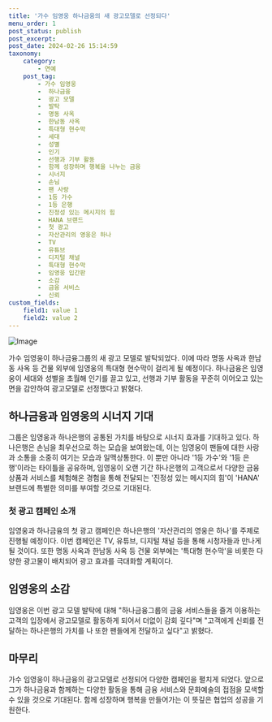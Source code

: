```yaml
---
title: '가수 임영웅 하나금융의 새 광고모델로 선정되다'
menu_order: 1
post_status: publish
post_excerpt: 
post_date: 2024-02-26 15:14:59
taxonomy:
    category:
        - 연예
    post_tag:
        - 가수 임영웅
        -  하나금융
        -  광고 모델
        -  발탁
        -  명동 사옥
        -  한남동 사옥
        -  특대형 현수막
        -  세대
        -  성별
        -  인기
        -  선행과 기부 활동
        -  함께 성장하며 행복을 나누는 금융
        -  시너지
        -  손님
        -  팬 사랑
        -  1등 가수
        -  1등 은행
        -  진정성 있는 메시지의 힘
        -  HANA 브랜드
        -  첫 광고
        -  자산관리의 영웅은 하나
        -  TV
        -  유튜브
        -  디지털 채널
        -  특대형 현수막
        -  임영웅 입간판
        -  소감
        -  금융 서비스
        -  신뢰
custom_fields:
    field1: value 1
    field2: value 2
---
```


![Image](https://ssl.pstatic.net/mimgnews/image/018/2024/02/25/0005680080_001_20240225153201063.jpg?type=w540)

가수 임영웅이 하나금융그룹의 새 광고 모델로 발탁되었다. 이에 따라 명동 사옥과 한남동 사옥 등 건물 외부에 임영웅의 특대형 현수막이 걸리게 될 예정이다. 하나금융은 임영웅이 세대와 성별을 초월해 인기를 끌고 있고, 선행과 기부 활동을 꾸준히 이어오고 있는 면을 감안하여 광고모델로 선정했다고 밝혔다.
## 하나금융과 임영웅의 시너지 기대
그룹은 임영웅과 하나은행의 공통된 가치를 바탕으로 시너지 효과를 기대하고 있다. 하나은행은 손님을 최우선으로 하는 모습을 보여왔는데, 이는 임영웅이 팬들에 대한 사랑과 소통을 소중히 여기는 모습과 일맥상통한다. 이 뿐만 아니라 '1등 가수'와 '1등 은행'이라는 타이틀을 공유하며, 임영웅이 오랜 기간 하나은행의 고객으로서 다양한 금융 상품과 서비스를 체험해온 경험을 통해 전달되는 '진정성 있는 메시지의 힘'이 'HANA' 브랜드에 특별한 의미를 부여할 것으로 기대된다.
### 첫 광고 캠페인 소개
임영웅과 하나금융의 첫 광고 캠페인은 하나은행의 '자산관리의 영웅은 하나'를 주제로 진행될 예정이다. 이번 캠페인은 TV, 유튜브, 디지털 채널 등을 통해 시청자들과 만나게 될 것이다. 또한 명동 사옥과 한남동 사옥 등 건물 외부에는 '특대형 현수막'을 비롯한 다양한 광고물이 배치되어 광고 효과를 극대화할 계획이다.
## 임영웅의 소감
임영웅은 이번 광고 모델 발탁에 대해 "하나금융그룹의 금융 서비스들을 즐겨 이용하는 고객의 입장에서 광고모델로 활동하게 되어서 더없이 감회 깊다"며 "고객에게 신뢰를 전달하는 하나은행의 가치를 나 또한 팬들에게 전달하고 싶다"고 밝혔다.
## 마무리
가수 임영웅이 하나금융의 광고모델로 선정되어 다양한 캠페인을 펼치게 되었다. 앞으로 그가 하나금융과 함께하는 다양한 활동을 통해 금융 서비스와 문화예술의 접점을 모색할 수 있을 것으로 기대된다. 함께 성장하며 행복을 만들어가는 이 뜻깊은 협업의 성공을 기원한다.
